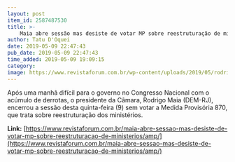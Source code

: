 ```yaml
---
layout: post
item_id: 2587487530
title: >-
    Maia abre sessão mas desiste de votar MP sobre reestruturação de ministérios
author: Tatu D'Oquei
date: 2019-05-09 22:47:43
pub_date: 2019-05-09 22:47:43
time_added: 2019-05-09 19:09:15
category: 
image: https://www.revistaforum.com.br/wp-content/uploads/2019/05/rodrigo-maia.jpg
---
```


Após uma manhã difícil para o governo no Congresso Nacional com o acúmulo de derrotas, o presidente da Câmara, Rodrigo Maia (DEM-RJ), encerrou a sessão desta quinta-feira (9) sem votar a Medida Provisória 870, que trata sobre reestruturação dos ministérios.

**Link:** [https://www.revistaforum.com.br/maia-abre-sessao-mas-desiste-de-votar-mp-sobre-reestruturacao-de-ministerios/amp/](https://www.revistaforum.com.br/maia-abre-sessao-mas-desiste-de-votar-mp-sobre-reestruturacao-de-ministerios/amp/)

